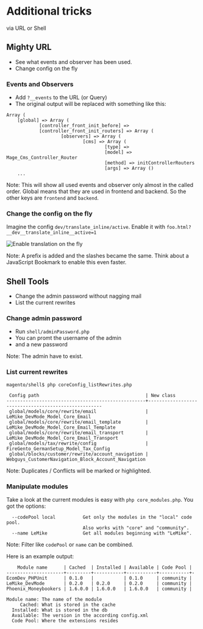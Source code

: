 # Additional tricks

via URL or Shell


## Mighty URL

- See what events and observer has been used.
- Change config on the fly


### Events and Observers

- Add `?__events` to the URL (or Query)
- The original output will be replaced with something like this:

```
Array (
    [global] => Array (
            [controller_front_init_before] =>
            [controller_front_init_routers] => Array (
                    [observers] => Array (
                            [cms] => Array (
                                    [type] =>
                                    [model] => Mage_Cms_Controller_Router
                                    [method] => initControllerRouters
                                    [args] => Array ()
    ...
```

Note:
This will show all used events and observer only almost in the called order.
Global means that they are used in frontend and backend.
So the other keys are `frontend` and `backend`.


### Change the config on the fly

Imagine the config `dev/translate_inline/active`.
Enable it with `foo.html?__dev__translate_inline__active=1`

![Enable translation on the fly](https://f.cloud.github.com/assets/2559177/1100839/8f28f710-178f-11e3-9066-e12f0c587e63.png)

Note: A prefix is added and the slashes became the same.
Think about a JavaScript Bookmark to enable this even faster.


## Shell Tools

- Change the admin password without nagging mail
- List the current rewrites


### Change admin password

- Run `shell/adminPassword.php`
- You can promt the username of the admin
- and a new password

Note: The admin have to exist.


### List current rewrites

```
magento/shell$ php coreConfig_listRewrites.php

 Config path                                       | New class
---------------------------------------------------+-----------------------------------------------------
 global/models/core/rewrite/email                  | LeMike_DevMode_Model_Core_Email
 global/models/core/rewrite/email_template         | LeMike_DevMode_Model_Core_Email_Template
 global/models/core/rewrite/email_transport        | LeMike_DevMode_Model_Core_Email_Transport
 global/models/tax/rewrite/config                  | FireGento_GermanSetup_Model_Tax_Config
 global/blocks/customer/rewrite/account_navigation | Webguys_CustomerNavigation_Block_Account_Navigation
```

Note: Duplicates / Conflicts will be marked or highlighted.


### Manipulate modules

Take a look at the current modules is easy with `php core_modules.php`.
You got the options:

```
  --codePool local          Get only the modules in the "local" code pool.
                            Also works with "core" and "community".
  --name LeMike             Get all modules beginning with "LeMike".
```

Note: Filter like `codePool` or `name` can be combined.


Here is an example output:

```
    Module name      | Cached  | Installed | Available | Code Pool |
---------------------+---------+-----------+-----------+-----------+-
EcomDev_PHPUnit      | 0.1.0   |           | 0.1.0     | community |
LeMike_DevMode       | 0.2.0   | 0.2.0     | 0.2.0     | community |
Phoenix_Moneybookers | 1.6.0.0 | 1.6.0.0   | 1.6.0.0   | community |

Module name: The name of the module
     Cached: What is stored in the cache
  Installed: What is stored in the db
  Available: The version in the according config.xml
  Code Pool: Where the extensions resides
```


